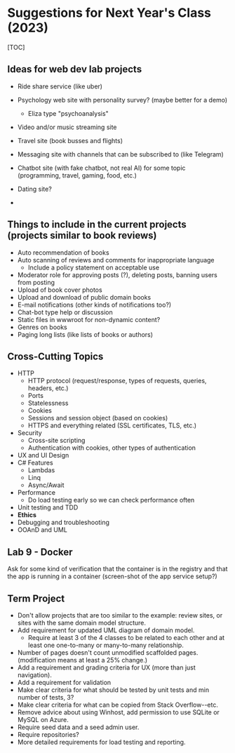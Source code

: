 # Suggestions for Next Year's Class (2023)

[TOC]



## Ideas for web dev lab projects

- Ride share service (like uber)

- Psychology web site with personality survey? (maybe better for a demo)
  - Eliza type "psychoanalysis"

- Video and/or music streaming site

- Travel site (book busses and flights)

- Messaging site with channels that can be subscribed to (like Telegram)
- Chatbot site (with fake chatbot, not real AI) for some topic (programming, travel, gaming, food, etc.)
- Dating site?
- 



## Things to include in the current projects (projects similar to book reviews)

- Auto recommendation of books
- Auto scanning of reviews and comments for inappropriate language
  - Include a policy statement on acceptable use
- Moderator role for approving posts (?), deleting posts, banning users from posting
- Upload of book cover photos
- Upload and download of public domain books
- E-mail notifications (other kinds of notifications too?)
- Chat-bot type help or discussion
- Static files in wwwroot for non-dynamic content?
- Genres on books
- Paging long lists (like lists of books or authors)



## Cross-Cutting Topics

- HTTP
  - HTTP protocol (request/response, types of requests, queries, headers, etc.)
  - Ports
  - Statelessness
  - Cookies
  - Sessions and session object (based on cookies)
  - HTTPS and everything related (SSL certificates, TLS, etc.)
- Security
  - Cross-site scripting
  - Authentication with cookies, other types of authentication
- UX and UI Design
- C# Features
  - Lambdas
  - Linq
  - Async/Await
- Performance
  - Do load testing early so we can check performance often
- Unit testing and TDD
- **Ethics**
- Debugging and troubleshooting
- OOAnD and UML



## Lab 9 - Docker

Ask for some kind of verification that the container is in the registry and that the app is running in a container (screen-shot of the app service setup?)

## Term Project

- Don't allow projects that are too similar to the example: review sites, or sites with the same domain model structure.
- Add requirement for updated UML diagram of domain model.
  - Require at least 3 of the 4 classes to be related to each other and at least one one-to-many or many-to-many relationship.
- Number of pages doesn't count unmodified scaffolded pages. (modification means at least a 25% change.)
- Add a requirement and grading criteria for UX (more than just navigation).
- Add a requirement for validation
- Make clear criteria for what should be tested by unit tests and min number of tests, 3?
- Make clear criteria for what can be copied from Stack Overflow--etc.
- Remove advice about using Winhost, add permission to use SQLite or MySQL on Azure.
- Require seed data and a seed admin user.
- Require repositories?
- More detailed requirements for load testing and reporting.



